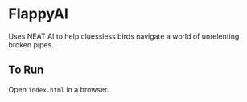 # FlappyAI

Uses NEAT AI to help cluessless birds navigate a world of unrelenting broken pipes.


## To Run
Open `index.html` in a browser.

